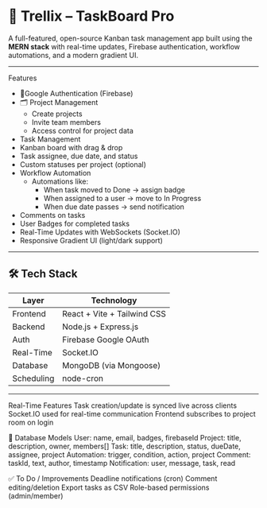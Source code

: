 # 🧠 Trellix – TaskBoard Pro

A full-featured, open-source Kanban task management app built using the **MERN stack** with real-time updates, Firebase authentication, workflow automations, and a modern gradient UI.

---

Features

- 🔐Google Authentication (Firebase)
- 🗂️ Project Management
  - Create projects
  - Invite team members
  - Access control for project data
-  Task Management
  - Kanban board with drag & drop
  - Task assignee, due date, and status
  - Custom statuses per project (optional)
- Workflow Automation
  - Automations like:
    - When task moved to Done → assign badge
    - When assigned to a user → move to In Progress
    - When due date passes → send notification
- Comments on tasks
- User Badges for completed tasks
- Real-Time Updates with WebSockets (Socket.IO)
- Responsive Gradient UI (light/dark support)

---

## 🛠️ Tech Stack

| Layer        | Technology                       |
|--------------|----------------------------------|
| Frontend     | React + Vite + Tailwind CSS      |
| Backend      | Node.js + Express.js             |
| Auth         | Firebase Google OAuth            |
| Real-Time    | Socket.IO                        |
| Database     | MongoDB (via Mongoose)           |
| Scheduling   | node-cron                        |

---

Real-Time Features
Task creation/update is synced live across clients
Socket.IO used for real-time communication
Frontend subscribes to project room on login

📌 Database Models
User: name, email, badges, firebaseId
Project: title, description, owner, members[]
Task: title, description, status, dueDate, assignee, project
Automation: trigger, condition, action, project
Comment: taskId, text, author, timestamp
Notification: user, message, task, read

✅ To Do / Improvements
 Deadline notifications (cron)
 Comment editing/deletion
 Export tasks as CSV
 Role-based permissions (admin/member)



 
 
